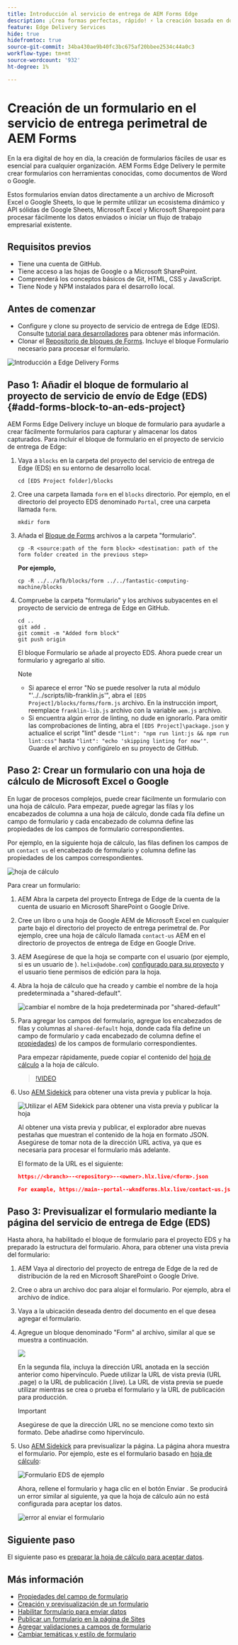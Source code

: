 ```yaml
---
title: Introducción al servicio de entrega de AEM Forms Edge
description: ¡Crea formas perfectas, rápido! ⚡ la creación basada en documentos de AEM Forms Edge Delivery = una velocidad increíble y formularios compatibles con SEO para usuarios y motores de búsqueda más felices.
feature: Edge Delivery Services
hide: true
hidefromtoc: true
source-git-commit: 34ba430ae9b40fc3bc675af20bbee2534c44a0c3
workflow-type: tm+mt
source-wordcount: '932'
ht-degree: 1%

---
```



# Creación de un formulario en el servicio de entrega perimetral de AEM Forms

En la era digital de hoy en día, la creación de formularios fáciles de usar es esencial para cualquier organización. AEM Forms Edge Delivery le permite crear formularios con herramientas conocidas, como documentos de Word o Google.

Estos formularios envían datos directamente a un archivo de Microsoft Excel o Google Sheets, lo que le permite utilizar un ecosistema dinámico y API sólidas de Google Sheets, Microsoft Excel y Microsoft Sharepoint para procesar fácilmente los datos enviados o iniciar un flujo de trabajo empresarial existente.

## Requisitos previos

* Tiene una cuenta de GitHub.
* Tiene acceso a las hojas de Google o a Microsoft SharePoint.
* Comprenderá los conceptos básicos de Git, HTML, CSS y JavaScript.
* Tiene Node y NPM instalados para el desarrollo local.

## Antes de comenzar

* Configure y clone su proyecto de servicio de entrega de Edge (EDS). Consulte [tutorial para desarrolladores](https://www.aem.live/developer/tutorial) para obtener más información.
* Clonar el [Repositorio de bloques de Forms](https://github.com/adobe/afb). Incluye el bloque Formulario necesario para procesar el formulario.

![Introducción a Edge Delivery Forms](/help/edge/assets/getting-started-with-eds-forms.png)


## Paso 1: Añadir el bloque de formulario al proyecto de servicio de envío de Edge (EDS) {#add-forms-block-to-an-eds-project}

AEM Forms Edge Delivery incluye un bloque de formulario para ayudarle a crear fácilmente formularios para capturar y almacenar los datos capturados. Para incluir el bloque de formulario en el proyecto de servicio de entrega de Edge:

1. Vaya a `blocks` en la carpeta del proyecto del servicio de entrega de Edge (EDS) en su entorno de desarrollo local.


   ```Shell
   cd [EDS Project folder]/blocks
   ```

1. Cree una carpeta llamada `form` en el `blocks` directorio. Por ejemplo, en el directorio del proyecto EDS denominado `Portal`, cree una carpeta llamada `form`.

   ```Shell
   mkdir form
   ```


1. Añada el [Bloque de Forms](https://github.com/adobe/afb/tree/main/blocks/form) archivos a la carpeta &quot;formulario&quot;.

   ```shell
   cp -R <source:path of the form block> <destination: path of the form folder created in the previous step>
   ```

   **Por ejemplo,**


   ```shell
   cp -R ../../afb/blocks/form ../../fantastic-computing-machine/blocks 
   ```



1. Compruebe la carpeta &quot;formulario&quot; y los archivos subyacentes en el proyecto de servicio de entrega de Edge en GitHub.

   ```Shell
   cd ..
   git add .
   git commit -m "Added form block"
   git push origin
   ```

   El bloque Formulario se añade al proyecto EDS. Ahora puede crear un formulario y agregarlo al sitio.

   >[!NOTE]
   >
   > * Si aparece el error &quot;No se puede resolver la ruta al módulo &quot;&#39;../../scripts/lib-franklin.js&#39;&quot;, abra el `[EDS Project]/blocks/forms/form.js` archivo. En la instrucción import, reemplace `franklin-lib.js` archivo con la variable `aem.js` archivo.
   > * Si encuentra algún error de linting, no dude en ignorarlo. Para omitir las comprobaciones de linting, abra el `[EDS Project]\package.json` y actualice el script &quot;lint&quot; desde `"lint": "npm run lint:js && npm run lint:css"` hasta `"lint": "echo 'skipping linting for now'"`. Guarde el archivo y configúrelo en su proyecto de GitHub.

## Paso 2: Crear un formulario con una hoja de cálculo de Microsoft Excel o Google

En lugar de procesos complejos, puede crear fácilmente un formulario con una hoja de cálculo. Para empezar, puede agregar las filas y los encabezados de columna a una hoja de cálculo, donde cada fila define un campo de formulario y cada encabezado de columna define las propiedades de los campos de formulario correspondientes.

Por ejemplo, en la siguiente hoja de cálculo, las filas definen los campos de un `contact us` el encabezado de formulario y columna define las propiedades de los campos correspondientes.

![hoja de cálculo](/help/edge/assets/contact-us-form-spreadsheet.png)

Para crear un formulario:

1. AEM Abra la carpeta del proyecto Entrega de Edge de la cuenta de la cuenta de usuario en Microsoft SharePoint o Google Drive.

1. Cree un libro o una hoja de Google AEM de Microsoft Excel en cualquier parte bajo el directorio del proyecto de entrega perimetral de. Por ejemplo, cree una hoja de cálculo llamada `contact-us` AEM en el directorio de proyectos de entrega de Edge en Google Drive.

1. AEM Asegúrese de que la hoja se comparte con el usuario (por ejemplo, si es un usuario de ). `helix@adobe.com`) [configurado para su proyecto](https://www.aem.live/docs/setup-customer-sharepoint) y el usuario tiene permisos de edición para la hoja.

1. Abra la hoja de cálculo que ha creado y cambie el nombre de la hoja predeterminada a &quot;shared-default&quot;.

   ![cambiar el nombre de la hoja predeterminada por &quot;shared-default&quot;](/help/edge/assets/rename-sheet-to-shared-default.png)

1. Para agregar los campos del formulario, agregue los encabezados de filas y columnas al `shared-default` hoja, donde cada fila define un campo de formulario y cada encabezado de columna define el [propiedades](/help/edge/docs/forms/eds-form-field-properties)) de los campos de formulario correspondientes.

   Para empezar rápidamente, puede copiar el contenido del [hoja de cálculo](https://docs.google.com/spreadsheets/d/12jvYjo1a3GOV30IqPY6_7YaCQtUmzWpFhoiOHDcjB28/edit?usp=drive_link) a la hoja de cálculo.

   >[!VIDEO](https://video.tv.adobe.com/v/3427468?quality=12&learn=on)

1. Uso [AEM Sidekick](https://www.aem.live/developer/tutorial#preview-and-publish-your-content) para obtener una vista previa y publicar la hoja.

   ![Utilizar el AEM Sidekick para obtener una vista previa y publicar la hoja](/help/edge/assets/preview-form.png)

   Al obtener una vista previa y publicar, el explorador abre nuevas pestañas que muestran el contenido de la hoja en formato JSON. Asegúrese de tomar nota de la dirección URL activa, ya que es necesaria para procesar el formulario más adelante.

   El formato de la URL es el siguiente:

   ```JSON
   https://<branch>--<repository>--<owner>.hlx.live/<form>.json
   
   For example, https://main--portal--wkndforms.hlx.live/contact-us.json
   ```



## Paso 3: Previsualizar el formulario mediante la página del servicio de entrega de Edge (EDS)

Hasta ahora, ha habilitado el bloque de formulario para el proyecto EDS y ha preparado la estructura del formulario. Ahora, para obtener una vista previa del formulario:

1. AEM Vaya al directorio del proyecto de entrega de Edge de la red de distribución de la red en Microsoft SharePoint o Google Drive.

1. Cree o abra un archivo doc para alojar el formulario. Por ejemplo, abra el archivo de índice.

1. Vaya a la ubicación deseada dentro del documento en el que desea agregar el formulario.

1. Agregue un bloque denominado &quot;Form&quot; al archivo, similar al que se muestra a continuación.

   ![](/help/edge/assets/form-block-in-sites-page-example.png)

   En la segunda fila, incluya la dirección URL anotada en la sección anterior como hipervínculo. Puede utilizar la URL de vista previa (URL .page) o la URL de publicación (.live). La URL de vista previa se puede utilizar mientras se crea o prueba el formulario y la URL de publicación para producción.

   >[!IMPORTANT]
   >
   >
   > Asegúrese de que la dirección URL no se mencione como texto sin formato. Debe añadirse como hipervínculo.

1. Uso [AEM Sidekick](https://www.aem.live/developer/tutorial#preview-and-publish-your-content) para previsualizar la página. La página ahora muestra el formulario. Por ejemplo, este es el formulario basado en [hoja de cálculo](https://docs.google.com/spreadsheets/d/12jvYjo1a3GOV30IqPY6_7YaCQtUmzWpFhoiOHDcjB28/edit?usp=drive_link):


   ![Formulario EDS de ejemplo](/help/edge/assets/eds-form.png)

   Ahora, rellene el formulario y haga clic en el botón Enviar . Se producirá un error similar al siguiente, ya que la hoja de cálculo aún no está configurada para aceptar los datos.

   ![error al enviar el formulario](/help/edge/assets/form-error.png)

## Siguiente paso

El siguiente paso es [preparar la hoja de cálculo para aceptar datos](/help/edge/docs/forms/submit-forms.md).



## Más información

* [Propiedades del campo de formulario](/help/edge/docs/forms/eds-form-field-properties)
* [Creación y previsualización de un formulario](/help/edge/docs/forms/create-forms.md)
* [Habilitar formulario para enviar datos](/help/edge/docs/forms/submit-forms.md)
* [Publicar un formulario en la página de Sites](/help/edge/docs/forms/publish-eds-forms.md)
* [Agregar validaciones a campos de formulario](/help/edge/docs/forms/validate-forms.md)
* [Cambiar temáticas y estilo de formulario](/help/edge/docs/forms/style-theme-forms.md)

